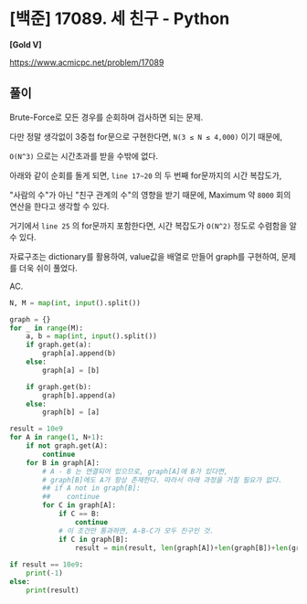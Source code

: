 # [백준] 17089. 세 친구 - Python

**[Gold V]**



https://www.acmicpc.net/problem/17089



## 풀이

Brute-Force로 모든 경우를 순회하며 검사하면 되는 문제.

다만 정말 생각없이 3중첩 for문으로 구현한다면, `N(3 ≤ N ≤ 4,000)` 이기 때문에,

`O(N^3)` 으로는 시간초과를 받을 수밖에 없다.



아래와 같이 순회를 돌게 되면, `line 17~20` 의 두 번째 for문까지의 시간 복잡도가,

"사람의 수"가 아닌 "친구 관계의 수"의 영향을 받기 때문에, Maximum 약 `8000` 회의 연산을 한다고 생각할 수 있다.

거기에서 `line 25` 의 for문까지 포함한다면, 시간 복잡도가 `O(N^2)` 정도로 수렴함을 알 수 있다.



자료구조는 dictionary를 활용하여, value값을 배열로 만들어 graph를 구현하여, 문제를 더욱 쉬이 풀었다.



AC.

```python
N, M = map(int, input().split())

graph = {}
for _ in range(M):
    a, b = map(int, input().split())
    if graph.get(a):
        graph[a].append(b)
    else:
        graph[a] = [b]

    if graph.get(b):
        graph[b].append(a)
    else:
        graph[b] = [a]

result = 10e9
for A in range(1, N+1):
    if not graph.get(A):
        continue
    for B in graph[A]:
        # A - B 는 연결되어 있으므로, graph[A]에 B가 있다면,
        # graph[B]에도 A가 항상 존재한다. 따라서 아래 과정을 거칠 필요가 없다.
        ## if A not in graph[B]:
        ##    continue
        for C in graph[A]:
            if C == B:
                continue
            # 이 조건만 통과하면, A-B-C가 모두 친구인 것.
            if C in graph[B]:
                result = min(result, len(graph[A])+len(graph[B])+len(graph[C])-6)
                
if result == 10e9:
    print(-1)
else:
    print(result)
```

